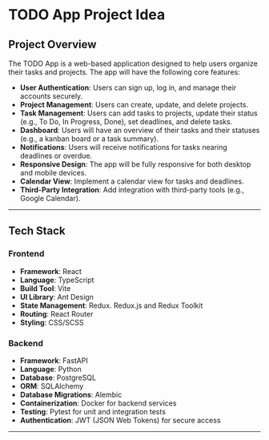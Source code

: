 # TODO App Project Idea

## Project Overview

The TODO App is a web-based application designed to help users organize their tasks and projects. The app will have the following core features:

- **User Authentication**: Users can sign up, log in, and manage their accounts securely.
- **Project Management**: Users can create, update, and delete projects.
- **Task Management**: Users can add tasks to projects, update their status (e.g., To Do, In Progress, Done), set deadlines, and delete tasks.
- **Dashboard**: Users will have an overview of their tasks and their statuses (e.g., a kanban board or a task summary).
- **Notifications**: Users will receive notifications for tasks nearing deadlines or overdue.
- **Responsive Design**: The app will be fully responsive for both desktop and mobile devices.
- **Calendar View**: Implement a calendar view for tasks and deadlines.
- **Third-Party Integration**: Add integration with third-party tools (e.g., Google Calendar).

---

## Tech Stack

### Frontend

- **Framework**: React
- **Language**: TypeScript
- **Build Tool**: Vite
- **UI Library**: Ant Design
- **State Management**: Redux. Redux.js and Redux Toolkit
- **Routing**: React Router
- **Styling**: CSS/SCSS

### Backend

- **Framework**: FastAPI
- **Language**: Python
- **Database**: PostgreSQL
- **ORM**: SQLAlchemy
- **Database Migrations**: Alembic
- **Containerization**: Docker for backend services
- **Testing**: Pytest for unit and integration tests
- **Authentication**: JWT (JSON Web Tokens) for secure access

---
